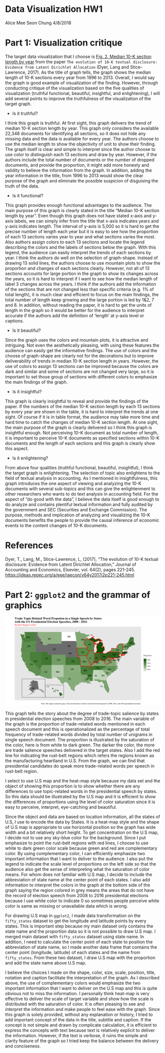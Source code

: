 Data Visualization HW1
================
Alice Mee Seon Chung
4/8/2018

# Part 1: Visualization critique

The target data visualization that I choose is [Fig. 2. Median 10-K
section length by
year](https://github.com/uc-dataviz/critique-Alicechung/blob/master/graph.pdf)
from the paper `The evolution of 10-K textual disclosure: Evidence from
Latent Dirichlet Allocation` (Dyer, Lang and Stice-Lawrence, 2017). As
the title of graph tells, the graph shows the median length of 10-K
sections every year from 1996 to 2013. Overall, I would say the graph is
good example of visualization of the finding. However, through
conducting critique of the visualization based on the five qualities of
visualization (truthful functional, beautiful, insightful, and
enlightening), I will add several points to improve the truthfulness of
the visualization of the target graph.

  - Is it truthful?

I think this graph is truthful. At first sight, this graph delivers the
trend of median 10-K section length by year. This graph only considers
the available 22,348 documents for identifying all sections, so it does
not hide any missing data and the data is available for every year. The
authors choose to use the median length to show the objectivity of unit
to show their finding. The graph itself is clear and simple to interpret
since the author choose to use color to distinguish each 13 sections and
draw by year. However, if the authors include the total number of
documents or the number of dropped documents, and provide the
proportion, it might add more honesty and validity to believe the
information from the graph. In addition, adding the year information in
the title, from 1996 to 2013 would show the clear purpose of the graph
and eliminate the possible suspicion of disguising the truth of the
data.

  - Is it functional?

This graph provides enough functional advantages to the audience. The
main purpose of this graph is clearly stated in the title “Median 10-K
section length by year”. Even though this graph does not have stated
x-axis and y-axis labels, we can simply infer from the title that x-axis
indicates years and y-axis indicates length. The interval of y-axis is
5,000 so it is hard to get the precise number of length each year but it
is easy to see how the proportion of each 13 sections varies year to
year and what sections varies the most. Also authors assign colors to
each 13 sections and locate the legend describing the colors and the
labels of sections below the graph. With this legend, the audience can
easily interpret the trends of each sections by year. I think the
authors do well on the selection of graph-shape. Instead of drawing 13
solid lines, the authors choose to use mountain plots to show the
proportion and changes of each sections clearly. However, not all of 13
sections accounts for large portion in the graph to show its changes
across the years, so it is hard to interpret if I want to see how the
median length of label 3 changes across the years. I think if the
authors add the information of the sections that are not changed less
than specific criteria (e.g. 1% of total length), it is much clear and
efficient to focus on the main findings, the total number of length keep
growing and the large portion is led by 1&2, 7 and 8. In addition,
without reading the paper, it is hard to get the units of length in the
graph so it would be better for the audience to interpret accurate if
the authors add the definition of ‘length’ at y-axis level or captions.

  - Is it beautiful?

Since the graph uses the colors and mountain plots, it is attractive and
intriguing. Not even the aesthetically pleasing, with using these
features the audience can easily get the informative findings. The use
of colors and the choose of graph-shape are clearly not for the
decorations but to improve deliverability of trends in median 10-K
section length in years. However, the use of colors to assign 13
sections can be improved because the colors are dark and similar and
some of sections are not changed very large, so it is important to set
those group of sections with different colors to emphasize the main
findings of the graph.

  - Is it insightful?

This graph is clearly insightful to reveal and provide the findings of
the paper. If the numbers of the median 10-K section length by each 13
sections by every year are shown in the table, it is hard to interpret
the trends at one sight. Of course if it is in table format, the
audience may take more time and hard time to catch the changes of median
10-K section length. At one sight, the main purpose of the graph is
clearly delivered so I think this graph is insightful enough. Not
perceiving 10-K document as total number of length, it is important to
perceive 10-K documents as specified sections within 10-K documents and
the length of each sections and this graph is clearly show this aspect.

  - Is it enlightening?

From above four qualities (truthful functional, beautiful, insightful),
I think the target graph is enlightening. The selection of topic also
enlightens to the field of textual analysis in accounting. As I
mentioned in insightfulness, this graph introduces the one aspect of
viewing and analyzing the 10-K documents with several sub-topics and
this can give the enlightenment to other researchers who wants to do
text analysis in accounting field. For the aspect of “do good with the
data”, I believe the data itself is good enough to do analyze and
contains plentiful textual information and fully audited by the
government and SEC (Securities and Exchange Commission). The purpose,
methods and implication of analyzing and visualizing the 10-K documents
benefits the people to provide the causal inference of economic events
to the content changes of 10-K documents.

# References

Dyer, T., Lang, M., Stice-Lawrence, L, (2017), “The evolution of 10-K
textual disclosure: Evidence from Latent Dirichlet Allocation,” Journal
of Accounting and Economics, Elsevier, vol. 64(2), pages 221-245.
<https://ideas.repec.org/a/eee/jaecon/v64y2017i2p221-245.html>

# Part 2: `ggplot2` and the grammar of graphics

![Caption for the picture.](rust_sw_saliencemap_fin.png)

This graph tells the story about the degree of trade-topic salience by
states in presidential election speeches from 2008 to 2016. The main
variable of the graph is the proportion of trade-related words mentioned
in each speech document and this is operationalized as the percentage of
total frequency of trade-related words divided by total number of
unigrams in single speech document. The proportion is illustrated by the
saturation of the color, here is from white to dark green. The darker
the color, the more are trade salience speeches delivered in the target
states. Also I add the red line for indicating the rust-belt regions
which refers the regions known as the manufacturing heartland in U.S.
From the graph, we can find that presidential candidates do speak more
trade-related words per speech in rust-belt region.

I select to use U.S map and the heat-map style because my data set and
the object of showing this proportion is to show whether there are any
differences to use topic-related words in the presidential speech by
states. So this data should be illustrated by the U.S map and it is
efficient to show the differences of proportions using the level of
color saturation since it is easy to perceive, interpret, eye-catching
and beautiful.

Since the object and data are based on location information, all the
states of U.S, I use to encode the data by States. It is a heat-map
style and the shape of U.S map is appropriate to use horizontal position
so the graph has wide width and a bit relatively short height. To get
concentration on the U.S map, I decide not to use any sky-blue color for
the background. Since I put emphasize to point the rust-belt regions
with red lines, I choose to use white to dark green color scale because
green and red are complementary color. By using complementary color, I
can efficiently emphasize two important information that I want to
deliver to the audience. I also put the legend to indicate the scale
level of proportions on the left side so that the audience also get the
sense of interpreting what the saturation of color means. For whom does
not familiar with U.S map, I decide to include the abbreviation of state
name at the center point of each states. I also add information to
interpret the colors in the graph at the bottom side of the graph saying
the region colored in grey means the areas that do not have the record
of election speech from 2008 to 2016 presidential elections because I
use white color to indicate 0 so sometimes people perceive white color
is same as missing or unavailable data which is wrong.

For drawing U.S map in `ggplot2`, I made data transformation on the
`fifty_states` dataset to get the longitude and latitude points by every
states. This is important step because my main dataset only contains the
state name and the proportion data so it is not possible to draw U.S
map. I merged main dataset with `fifty_states` dataset using state name.
In addition, I need to calculate the center point of each state to
position the abbreviation of state name, so I made another data frame
that contains the center point (longitude, latitude) of each states and
the name from `fifty_states`. From these two dataset, I draw U.S map
with the proportion and add the state name above U.S map.

I believe the choices I made on the shape, color, size, scale, position,
title, notation and caption facilitate the interpretation of the graph.
As I described above, the use of complementary colors would emphasize
the two important information that I want to deliver on the U.S map and
this is quite obvious not to miss the information. I personally think
heat-map is very effective to deliver the scale of target variable and
show how the scale is distributed with the saturation of color. It is
often pleasing to see and interpret the information and make people to
feel ease with the graph. Since this graph is solely provided, without
any explanation or history, I tried to add important concept of the data
in the title, subtitle and caption. If the concept is not simple and
drawn by complicate calculation, it is efficient to express the concepts
with text because text is relatively explicit to deliver the
information. However, if the text is verbose, it ruins the simple and
clarity feature of the graph so I tried keep the balance between the
delivery and conciseness.
